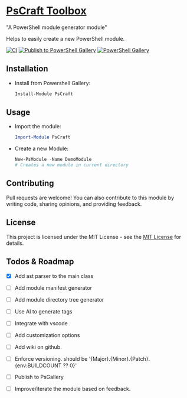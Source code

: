 # [**PsCraft Toolbox**](https://www.powershellgallery.com/packages/PsCraft/)

 "A PowerShell module generator module"

Helps to easily create a new PowerShell module.

[![CI](https://github.com/alainQtec/PsCraft/actions/workflows/CI.yaml/badge.svg)](https://github.com/alainQtec/PsCraft/actions/workflows/CI.yaml)
[![Publish to PowerShell Gallery](https://github.com/alainQtec/PsCraft/actions/workflows/Publish.yaml/badge.svg)](https://github.com/alainQtec/PsCraft/actions/workflows/Publish.yaml)
<a href="https://www.PowerShellGallery.com/packages/PsCraft">
    <img src="https://img.shields.io/powershellgallery/dt/PsCraft.svg?style=flat&logo=powershell&color=blue"
      alt="PowerShell Gallery" title="PowerShell Gallery" />
  </a>

## Installation

- Install from Powershell Gallery:

    ```PowerShell
    Install-Module PsCraft
    ```

## Usage

- Import the module:

    ```PowerShell
    Import-Module PsCraft
    ```

- Create a new Module:

    ```PowerShell
    New-PsModule -Name DemoModule
    # Creates a new module in current directory
    ```

## Contributing

Pull requests are welcome! You can also contribute to this module by writing code, sharing opinions, and providing feedback.

## License

This project is licensed under the MIT License - see the [MIT License](https://alainQtec.MIT-license.org) for details.

## Todos & Roadmap

- [x] Add ast parser to the main class

- [ ] Add module manifest generator

- [ ] Add module directory tree generator

- [ ] Use AI to generate tags

- [ ] Integrate with vscode

- [ ] Add customization options

- [ ] Add wiki on github.

- [ ] Enforce versioning. should be '{Major}.{Minor}.{Patch}.{env:BUILDCOUNT ?? 0}'

- [ ] Publish to PsGallery
 
- [ ] Improve/iterate the module based on feedback.

